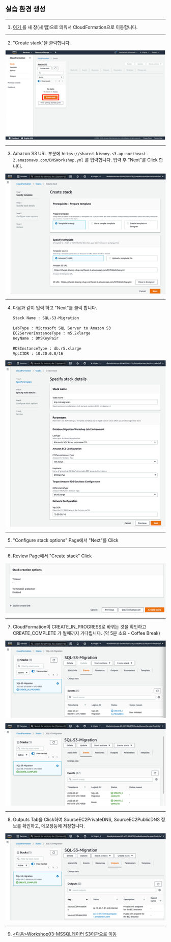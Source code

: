 ## 실습 환경 생성

---

1. [여기 ](https://console.aws.amazon.com/cloudformation/) 를 새 창(새 탭)으로 띄워서 CloudFormation으로 이동합니다.

---

2. "Create stack"을 클릭합니다.

![image-20220327000340197](images/image-20220327000340197.png)

---

3. Amazon S3 URL 부분에 `https://shared-kiwony.s3.ap-northeast-2.amazonaws.com/DMSWorkshop.yml` 를 입력합니다. 입력 후 "Next"를 Click 합니다.

![image-20220327000446102](images/image-20220327000446102.png)

---

4. 다음과 같이 입력 하고 "Next"를 클릭 합니다.

   ```
   Stack Name : SQL-S3-Migration
   
   LabType : Microsoft SQL Server to Amazon S3
   EC2ServerInstanceType : m5.2xlarge
   KeyName : DMSKeyPair
   
   RDSInstanceType : db.r5.xlarge
   VpcCIDR : 10.20.0.0/16
   ```

![image-20220327000747730](images/image-20220327000747730.png)

---

5. "Configure stack options" Page에서 "Next"를 Click

---

6. Review Page에서 "Create stack" Click

![image-20220416210008304](images/image-20220416210008304.png)

---

7. CloudFormation이 CREATE_IN_PROGRESS로 바뀌는 것을 확인하고 CREATE_COMPLETE 가 될때까지 기다립니다. (약 5분 소요 - Coffee Break)

![image-20220327001003195](images/image-20220327001003195.png)

![image-20220327001052426](images/image-20220327001052426.png)

---

8. Outputs Tab을 Click하여 SourceEC2PrivateDNS, SourceEC2PublicDNS 정보를 확인하고, 메모장등에 저장합니다.

![image-20220327001150938](images/image-20220327001150938.png)

---

9. [<다음>Workshop03-MSSQL데이터 S3이관으로 이동 ](./03.md) 

















